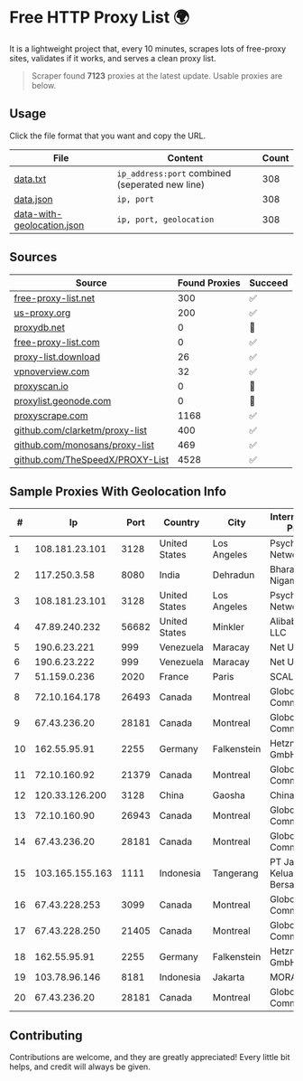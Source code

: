 
# Free HTTP Proxy List 🌍

It is a lightweight project that, every 10 minutes, scrapes lots of free-proxy sites, validates if it works, and serves a clean proxy list.


> Scraper found **7123** proxies at the latest update. Usable proxies are below.

## Usage

Click the file format that you want and copy the URL.


|File|Content|Count|
|----|-------|-----|
|[data.txt](https://raw.githubusercontent.com/themiralay/Proxy-List-World/master/data.txt)|`ip_address:port` combined (seperated new line)|308|
|[data.json](https://raw.githubusercontent.com/themiralay/Proxy-List-World/master/data.json)|`ip, port`|308|
|[data-with-geolocation.json](https://raw.githubusercontent.com/themiralay/Proxy-List-World/master/data-with-geolocation.json)|`ip, port, geolocation`|308|

## Sources

|Source|Found Proxies|Succeed|
|------|-------------|-------|
|[free-proxy-list.net](https://free-proxy-list.net)|300|✅|
|[us-proxy.org](https://www.us-proxy.org)|200|✅|
|[proxydb.net](http://proxydb.net)|0|🚫|
|[free-proxy-list.com](https://free-proxy-list.com/?page=&port=&type%5B%5D=http&type%5B%5D=https&up_time=0&search=Search)|0|✅|
|[proxy-list.download](https://www.proxy-list.download/HTTP)|26|✅|
|[vpnoverview.com](https://vpnoverview.com/privacy/anonymous-browsing/free-proxy-servers)|32|✅|
|[proxyscan.io](https://www.proxyscan.io)|0|🚫|
|[proxylist.geonode.com](https://proxylist.geonode.com/api/proxy-list?limit=300&page=1&sort_by=lastChecked&sort_type=desc&protocols=http,https)|0|🚫|
|[proxyscrape.com](https://api.proxyscrape.com/v2/?request=displayproxies&protocol=http&timeout=10000&country=all&ssl=all&anonymity=all)|1168|✅|
|[github.com/clarketm/proxy-list](https://raw.githubusercontent.com/clarketm/proxy-list/master/proxy-list-raw.txt)|400|✅|
|[github.com/monosans/proxy-list](https://raw.githubusercontent.com/monosans/proxy-list/main/proxies/http.txt)|469|✅|
|[github.com/TheSpeedX/PROXY-List](https://raw.githubusercontent.com/TheSpeedX/PROXY-List/master/http.txt)|4528|✅|


## Sample Proxies With Geolocation Info

|#|Ip|Port|Country|City|Internet Service Provider|
|-|--|----|-------|----|-------------------------|
|1|108.181.23.101|3128|United States|Los Angeles|Psychz Networks|
|2|117.250.3.58|8080|India|Dehradun|Bharat Sanchar Nigam Ltd|
|3|108.181.23.101|3128|United States|Los Angeles|Psychz Networks|
|4|47.89.240.232|56682|United States|Minkler|Alibaba.com LLC|
|5|190.6.23.221|999|Venezuela|Maracay|Net Uno|
|6|190.6.23.222|999|Venezuela|Maracay|Net Uno|
|7|51.159.0.236|2020|France|Paris|SCALEWAY|
|8|72.10.164.178|26493|Canada|Montreal|GloboTech Communications|
|9|67.43.236.20|28181|Canada|Montreal|GloboTech Communications|
|10|162.55.95.91|2255|Germany|Falkenstein|Hetzner Online GmbH|
|11|72.10.160.92|21379|Canada|Montreal|GloboTech Communications|
|12|120.33.126.200|3128|China|Gaosha|Chinanet|
|13|72.10.160.90|26943|Canada|Montreal|GloboTech Communications|
|14|67.43.236.20|28181|Canada|Montreal|GloboTech Communications|
|15|103.165.155.163|1111|Indonesia|Tangerang|PT Jaringan Keluarga Bersama|
|16|67.43.228.253|3099|Canada|Montreal|GloboTech Communications|
|17|67.43.228.250|21405|Canada|Montreal|GloboTech Communications|
|18|162.55.95.91|2255|Germany|Falkenstein|Hetzner Online GmbH|
|19|103.78.96.146|8181|Indonesia|Jakarta|MORATELINDO|
|20|67.43.236.20|28181|Canada|Montreal|GloboTech Communications|



## Contributing

Contributions are welcome, and they are greatly appreciated! Every
little bit helps, and credit will always be given.

